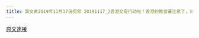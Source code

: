 ```yaml
---
title: 郭文贵2019年11月17日视频 20191117_2香港又有行动啦！香港的教堂要注意了，对教堂有行动，宗教设施，那几个教堂，我就不多说了啊
---
```


[原文連接](https://gnews.org/ThreadView/53479139)


